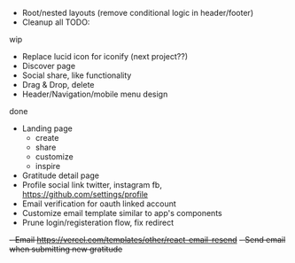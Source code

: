 - Root/nested layouts (remove conditional logic in header/footer)
- Cleanup all TODO:

wip

- Replace lucid icon for iconify (next project??)
- Discover page
- Social share, like functionality
- Drag & Drop, delete
- Header/Navigation/mobile menu design

done

- Landing page
  - create
  - share
  - customize
  - inspire
- Gratitude detail page
- Profile social link twitter, instagram fb, https://github.com/settings/profile
- Email verification for oauth linked account
- Customize email template similar to app's components
- Prune login/registeration flow, fix redirect

~~- Email https://vercel.com/templates/other/react-email-resend~~
~~- Send email when submitting new gratitude~~
